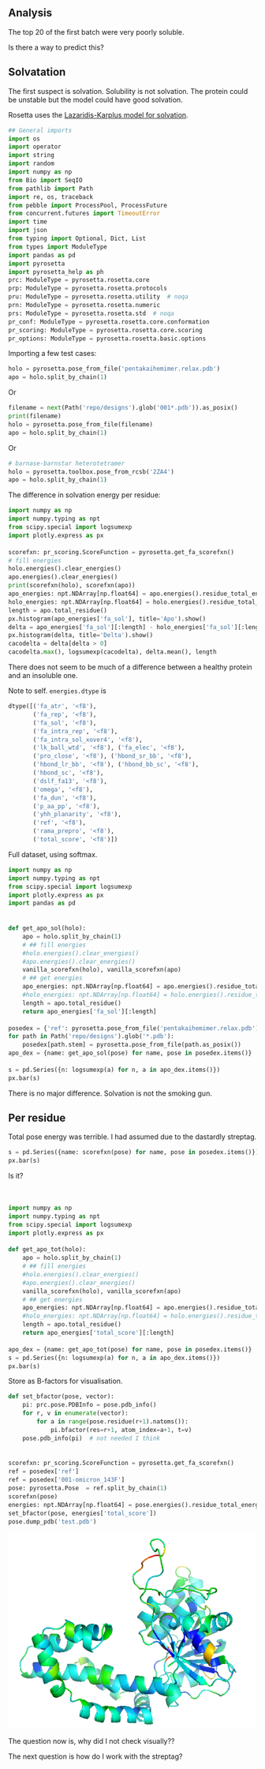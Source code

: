 ## Analysis

The top 20 of the first batch were very poorly soluble.

Is there a way to predict this?

## Solvatation

The first suspect is solvation.
Solubility is not solvation. The protein could be unstable but the model could have good solvation.

Rosetta uses the [Lazaridis-Karplus model for solvation](https://doi.org/10.1002/(SICI)1097-0134(19990501)35:2%3C133::AID-PROT1%3E3.0.CO;2-N).

```python
## General imports
import os
import operator
import string
import random
import numpy as np
from Bio import SeqIO
from pathlib import Path
import re, os, traceback
from pebble import ProcessPool, ProcessFuture
from concurrent.futures import TimeoutError
import time
import json
from typing import Optional, Dict, List
from types import ModuleType
import pandas as pd
import pyrosetta
import pyrosetta_help as ph
prc: ModuleType = pyrosetta.rosetta.core
prp: ModuleType = pyrosetta.rosetta.protocols
pru: ModuleType = pyrosetta.rosetta.utility  # noqa
prn: ModuleType = pyrosetta.rosetta.numeric
prs: ModuleType = pyrosetta.rosetta.std  # noqa
pr_conf: ModuleType = pyrosetta.rosetta.core.conformation
pr_scoring: ModuleType = pyrosetta.rosetta.core.scoring
pr_options: ModuleType = pyrosetta.rosetta.basic.options
```

Importing a few test cases:
```python
holo = pyrosetta.pose_from_file('pentakaihemimer.relax.pdb')
apo = holo.split_by_chain(1)
```

Or

```python
filename = next(Path('repo/designs').glob('001*.pdb')).as_posix()
print(filename)
holo = pyrosetta.pose_from_file(filename)
apo = holo.split_by_chain(1)
```
    

Or

```python
# barnase-barnstar heterotetramer
holo = pyrosetta.toolbox.pose_from_rcsb('2ZA4')
apo = holo.split_by_chain(1)
```
The difference in solvation energy per residue:

```python
import numpy as np
import numpy.typing as npt
from scipy.special import logsumexp
import plotly.express as px

scorefxn: pr_scoring.ScoreFunction = pyrosetta.get_fa_scorefxn()
# fill energies
holo.energies().clear_energies()
apo.energies().clear_energies()
print(scorefxn(holo), scorefxn(apo))
apo_energies: npt.NDArray[np.float64] = apo.energies().residue_total_energies_array()
holo_energies: npt.NDArray[np.float64] = holo.energies().residue_total_energies_array()
length = apo.total_residue()
px.histogram(apo_energies['fa_sol'], title='Apo').show()
delta = apo_energies['fa_sol'][:length] - holo_energies['fa_sol'][:length]
px.histogram(delta, title='Delta').show()
cacodelta = delta[delta > 0]
cacodelta.max(), logsumexp(cacodelta), delta.mean(), length
```

There does not seem to be much of a difference between a healthy protein  and an insoluble one.

Note to self. `energies.dtype` is 
```python
dtype([('fa_atr', '<f8'), 
       ('fa_rep', '<f8'), 
       ('fa_sol', '<f8'), 
       ('fa_intra_rep', '<f8'), 
       ('fa_intra_sol_xover4', '<f8'), 
       ('lk_ball_wtd', '<f8'), ('fa_elec', '<f8'), 
       ('pro_close', '<f8'), ('hbond_sr_bb', '<f8'), 
       ('hbond_lr_bb', '<f8'), ('hbond_bb_sc', '<f8'), 
       ('hbond_sc', '<f8'), 
       ('dslf_fa13', '<f8'), 
       ('omega', '<f8'), 
       ('fa_dun', '<f8'), 
       ('p_aa_pp', '<f8'), 
       ('yhh_planarity', '<f8'), 
       ('ref', '<f8'), 
       ('rama_prepro', '<f8'), 
       ('total_score', '<f8')])
```

Full dataset, using softmax.
    
```python
import numpy as np
import numpy.typing as npt
from scipy.special import logsumexp
import plotly.express as px
import pandas as pd


def get_apo_sol(holo):
    apo = holo.split_by_chain(1)
    # ## fill energies
    #holo.energies().clear_energies()
    #apo.energies().clear_energies()
    vanilla_scorefxn(holo), vanilla_scorefxn(apo)
    # ## get energies
    apo_energies: npt.NDArray[np.float64] = apo.energies().residue_total_energies_array()
    #holo_energies: npt.NDArray[np.float64] = holo.energies().residue_total_energies_array()
    length = apo.total_residue()
    return apo_energies['fa_sol'][:length]

posedex = {'ref': pyrosetta.pose_from_file('pentakaihemimer.relax.pdb')}
for path in Path('repo/designs').glob('*.pdb'):
    posedex[path.stem] = pyrosetta.pose_from_file(path.as_posix())
apo_dex = {name: get_apo_sol(pose) for name, pose in posedex.items()}

s = pd.Series({n: logsumexp(a) for n, a in apo_dex.items()})
px.bar(s)
```

There is no major difference. Solvation is not the smoking gun.

## Per residue

Total pose energy was terrible. I had assumed due to the dastardly streptag.

```python
s = pd.Series({name: scorefxn(pose) for name, pose in posedex.items()})
px.bar(s)
```

Is it?

```python


import numpy as np
import numpy.typing as npt
from scipy.special import logsumexp
import plotly.express as px

def get_apo_tot(holo):
    apo = holo.split_by_chain(1)
    # ## fill energies
    #holo.energies().clear_energies()
    #apo.energies().clear_energies()
    vanilla_scorefxn(holo), vanilla_scorefxn(apo)
    # ## get energies
    apo_energies: npt.NDArray[np.float64] = apo.energies().residue_total_energies_array()
    #holo_energies: npt.NDArray[np.float64] = holo.energies().residue_total_energies_array()
    length = apo.total_residue()
    return apo_energies['total_score'][:length]

apo_dex = {name: get_apo_tot(pose) for name, pose in posedex.items()}
s = pd.Series({n: logsumexp(a) for n, a in apo_dex.items()})
px.bar(s)
```

Store as B-factors for visualisation.

```python
def set_bfactor(pose, vector):
    pi: prc.pose.PDBInfo = pose.pdb_info()
    for r, v in enumerate(vector):
        for a in range(pose.residue(r+1).natoms()):
            pi.bfactor(res=r+1, atom_index=a+1, t=v)
    pose.pdb_info(pi)  # not needed I think


scorefxn: pr_scoring.ScoreFunction = pyrosetta.get_fa_scorefxn()
ref = posedex['ref']
ref = posedex['001-omicron_143F']
pose: pyrosetta.Pose  = ref.split_by_chain(1)
scorefxn(pose)
energies: npt.NDArray[np.float64] = pose.energies().residue_total_energies_array()
set_bfactor(pose, energies['total_score'])
pose.dump_pdb('test.pdb')
```

![img.png](bad.png)

The question now is, why did I not check visually??

The next question is how do I work with the streptag?

